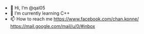 - 👋 Hi, I’m @qal05
- 🌱 I’m currently learning C++
- 📫 How to reach me https://www.facebook.com/chan.konne/
											https://mail.google.com/mail/u/0/#inbox


<!---
qal05/qal05 is a ✨ special ✨ repository because its `README.md` (this file) appears on your GitHub profile.
You can click the Preview link to take a look at your changes.
--->
